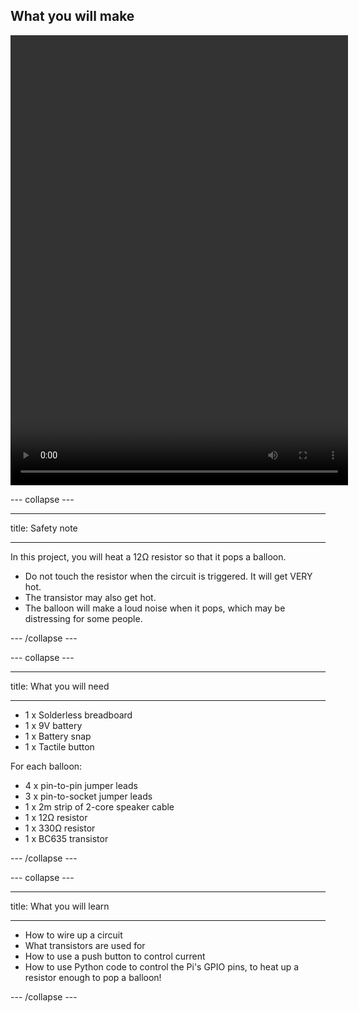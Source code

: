## What you will make

<html>
<video width="540" height="720" controls>
<source src="images/balloon popper.mp4" type="video/mp4">
Your browser does not support the video tag.
</video>
</html>

--- collapse ---

---

title: Safety note

---

In this project, you will heat a 12Ω resistor so that it pops a balloon.

- Do not touch the resistor when the circuit is triggered. It will get VERY hot.
- The transistor may also get hot.
- The balloon will make a loud noise when it pops, which may be distressing for some people.

--- /collapse ---

--- collapse ---

---

title: What you will need

---
* 1 x Solderless breadboard
* 1 x 9V battery
* 1 x Battery snap
* 1 x Tactile button
  
For each balloon:
* 4 x pin-to-pin jumper leads
* 3 x pin-to-socket jumper leads
* 1 x 2m strip of 2-core speaker cable
* 1 x 12Ω resistor
* 1 x 330Ω resistor
* 1 x BC635 transistor

--- /collapse ---

--- collapse ---

---

title: What you will learn

---
- How to wire up a circuit
- What transistors are used for
- How to use a push button to control current
- How to use Python code to control the Pi's GPIO pins, to heat up a resistor enough to pop a balloon!


--- /collapse ---


